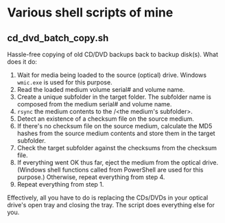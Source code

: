 # Various shell scripts of mine

## cd_dvd_batch_copy.sh

Hassle-free copying of old CD/DVD backups back to backup disk(s). What does it do:
1. Wait for media being loaded to the source (optical) drive. Windows `wmic.exe` is used for this purpose.
1. Read the loaded medium volume serial# and volume name.
1. Create a unique subfolder in the target folder. The subfolder name is composed from the medium serial# and volume name.
1. `rsync` the medium contents to the <target folder>/<the medium's subfolder>.
1. Detect an existence of a checksum file on the source medium.
1. If there's no checksum file on the source medium, calculate the MD5 hashes from the source medium contents and store them in the target subfolder.
1. Check the target subfolder against the checksums from the checksum file.
1. If everything went OK thus far, eject the medium from the optical drive. (Windows shell functions called from PowerShell are used for this purpose.) Otherwise, repeat everything from step 4.
1. Repeat everything from step 1.

Effectively, all you have to do is replacing the CDs/DVDs in your optical drive's open tray and closing the tray. The script does everything else for you.
